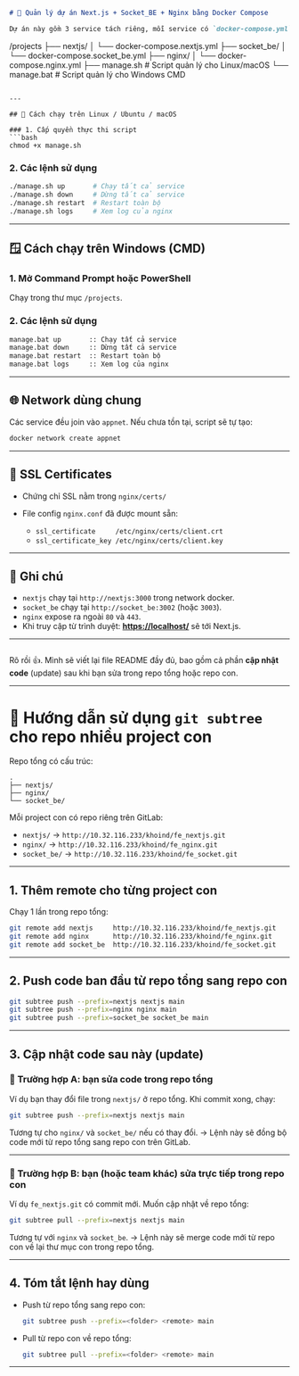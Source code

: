 ```markdown
# 🚀 Quản lý dự án Next.js + Socket_BE + Nginx bằng Docker Compose

Dự án này gồm 3 service tách riêng, mỗi service có `docker-compose.yml` riêng:
```

/projects
├── nextjs/
│ └── docker-compose.nextjs.yml
├── socket_be/
│ └── docker-compose.socket_be.yml
├── nginx/
│ └── docker-compose.nginx.yml
├── manage.sh # Script quản lý cho Linux/macOS
└── manage.bat # Script quản lý cho Windows CMD

````

---

## 🐧 Cách chạy trên Linux / Ubuntu / macOS

### 1. Cấp quyền thực thi script
```bash
chmod +x manage.sh
````

### 2. Các lệnh sử dụng

```bash
./manage.sh up       # Chạy tất cả service
./manage.sh down     # Dừng tất cả service
./manage.sh restart  # Restart toàn bộ
./manage.sh logs     # Xem log của nginx
```

---

## 🪟 Cách chạy trên Windows (CMD)

### 1. Mở Command Prompt hoặc PowerShell

Chạy trong thư mục `/projects`.

### 2. Các lệnh sử dụng

```bat
manage.bat up       :: Chạy tất cả service
manage.bat down     :: Dừng tất cả service
manage.bat restart  :: Restart toàn bộ
manage.bat logs     :: Xem log của nginx
```

---

## 🌐 Network dùng chung

Các service đều join vào `appnet`. Nếu chưa tồn tại, script sẽ tự tạo:

```bash
docker network create appnet
```

---

## 🔑 SSL Certificates

- Chứng chỉ SSL nằm trong `nginx/certs/`
- File config `nginx.conf` đã được mount sẵn:

  - `ssl_certificate     /etc/nginx/certs/client.crt`
  - `ssl_certificate_key /etc/nginx/certs/client.key`

---

## 📜 Ghi chú

- `nextjs` chạy tại `http://nextjs:3000` trong network docker.
- `socket_be` chạy tại `http://socket_be:3002` (hoặc `3003`).
- `nginx` expose ra ngoài `80` và `443`.
- Khi truy cập từ trình duyệt: **[https://localhost/](https://localhost/)** sẽ tới Next.js.

---

```

```

Rõ rồi 👍. Mình sẽ viết lại file README đầy đủ, bao gồm cả phần **cập nhật code** (update) sau khi bạn sửa trong repo tổng hoặc repo con.

---

# 📖 Hướng dẫn sử dụng `git subtree` cho repo nhiều project con

Repo tổng có cấu trúc:

```
.
├── nextjs/
├── nginx/
└── socket_be/
```

Mỗi project con có repo riêng trên GitLab:

- `nextjs/` → `http://10.32.116.233/khoind/fe_nextjs.git`
- `nginx/` → `http://10.32.116.233/khoind/fe_nginx.git`
- `socket_be/` → `http://10.32.116.233/khoind/fe_socket.git`

---

## 1. Thêm remote cho từng project con

Chạy 1 lần trong repo tổng:

```bash
git remote add nextjs     http://10.32.116.233/khoind/fe_nextjs.git
git remote add nginx      http://10.32.116.233/khoind/fe_nginx.git
git remote add socket_be  http://10.32.116.233/khoind/fe_socket.git
```

---

## 2. Push code ban đầu từ repo tổng sang repo con

```bash
git subtree push --prefix=nextjs nextjs main
git subtree push --prefix=nginx nginx main
git subtree push --prefix=socket_be socket_be main
```

---

## 3. Cập nhật code sau này (update)

### 🔹 Trường hợp A: bạn sửa code trong repo tổng

Ví dụ bạn thay đổi file trong `nextjs/` ở repo tổng.
Khi commit xong, chạy:

```bash
git subtree push --prefix=nextjs nextjs main
```

Tương tự cho `nginx/` và `socket_be/` nếu có thay đổi.
→ Lệnh này sẽ đồng bộ code mới từ repo tổng sang repo con trên GitLab.

---

### 🔹 Trường hợp B: bạn (hoặc team khác) sửa trực tiếp trong repo con

Ví dụ `fe_nextjs.git` có commit mới.
Muốn cập nhật về repo tổng:

```bash
git subtree pull --prefix=nextjs nextjs main
```

Tương tự với `nginx` và `socket_be`.
→ Lệnh này sẽ merge code mới từ repo con về lại thư mục con trong repo tổng.

---

## 4. Tóm tắt lệnh hay dùng

- Push từ repo tổng sang repo con:

  ```bash
  git subtree push --prefix=<folder> <remote> main
  ```

- Pull từ repo con về repo tổng:

  ```bash
  git subtree pull --prefix=<folder> <remote> main
  ```

---
